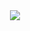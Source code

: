 <div align=center><img src="https://github.com/user-attachments/assets/313e3069-c299-4498-b355-020ddb568870"></div>
